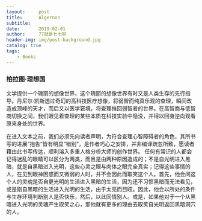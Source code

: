 ```yaml
---
layout:     post
title:      Algernon
subtitle:   
date:       2019-02-01
author:     77就是七七呀
header-img: img/post-background.jpg
catalog: true
tags:
    - Books
---
```


[^_^]: # (哈哈我是注释，不会在浏览器中显示。)
[^_^]: # tags包含杂谈，Life ？，Books


### 柏拉图·理想国

文学提供一个瑰丽的想像世界，这个瑰丽的想像世界有时又是人类生存的先行指导。丹尼尔·凯斯透过奇幻的高科技医疗想像，将弱智而纯真乐观的查理，瞬间改造成顶峰的天才，而后又以医学窘境，将查理推回弱智者的世界。在高智商与低智商切换之间，我们眼见着查理的某些本质在科技实验中隐没，并得以回身逆向观看原来身处的世界。

在进入文本之前，我们必须先向读者声明，为符合查理心智障碍者的角色，其所书写的进展“抱告”皆有明显“错别”，是作者巧心之安排，并非编译疏忽所致，愿读者藉由此书写传达，顺利溶入多重人格分析大师的创作世界。
任何有常识的人都会记得迷乱的眼睛可以区分为两类，而且是由两种原因造成的；不是自光明进入黑暗，就是自黑暗进入光明，这些心灵之眼与肉体之眼完全真实；记得这些事情的人，在见到眼神困惑而又微弱的人时，并不会因此而取笑这个人。首先，他会问这个人的灵魂是否自更光明的生活进入黑暗的生活，因为还不习惯黑暗而无法看见，或是刚自黑暗的生活进入光明的生活，由于太亮而目眩。因此，他会以所处的条件与生存环境判断别人是否快乐，然后，以此同情别人。或是，如果他对于一个从黑暗进入光明的灵魂产生取笑之心，那他就有更多的理由去取笑自光明返回黑暗洞穴的人。


